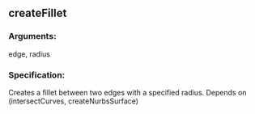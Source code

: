 ## createFillet
### Arguments: 
edge, radius
### Specification: 
Creates a fillet between two edges with a specified radius. Depends on (intersectCurves, createNurbsSurface)
